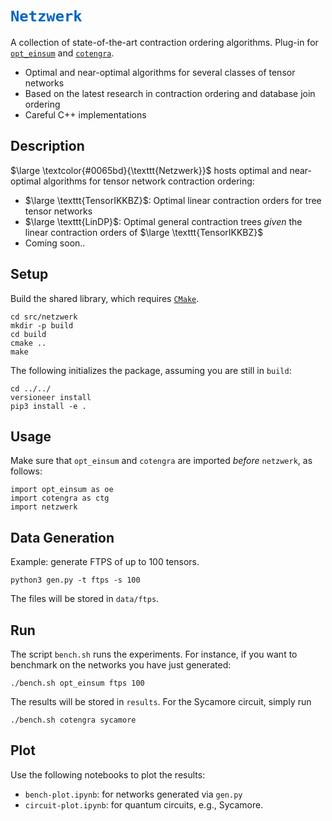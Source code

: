 # <code style="color:#0065BD">Netzwerk</code>

A collection of state-of-the-art contraction ordering algorithms. Plug-in for [`opt_einsum`](https://github.com/dgasmith/opt_einsum) and [`cotengra`](https://github.com/jcmgray/cotengra).
- Optimal and near-optimal algorithms for several classes of tensor networks
- Based on the latest research in contraction ordering and database join ordering
- Careful C++ implementations

## Description

$\large \textcolor{#0065bd}{\texttt{Netzwerk}}$ hosts optimal and near-optimal algorithms for tensor network contraction ordering:

* $\large \texttt{TensorIKKBZ}$: Optimal linear contraction orders for tree tensor networks
* $\large \texttt{LinDP}$: Optimal general contraction trees _given_ the linear contraction orders of $\large \texttt{TensorIKKBZ}$
* Coming soon..

## Setup

Build the shared library, which requires [`CMake`](https://cmake.org).

```
cd src/netzwerk
mkdir -p build
cd build
cmake ..
make
```

The following initializes the package, assuming you are still in `build`:

```
cd ../../
versioneer install
pip3 install -e .
```

## Usage

Make sure that `opt_einsum` and `cotengra` are imported _before_ `netzwerk`, as follows:

```
import opt_einsum as oe
import cotengra as ctg
import netzwerk
```

## Data Generation

Example: generate FTPS of up to 100 tensors.

```
python3 gen.py -t ftps -s 100
```

The files will be stored in `data/ftps`.

## Run

The script `bench.sh` runs the experiments. For instance, if you want to benchmark on the networks you have just generated:

```
./bench.sh opt_einsum ftps 100
```

The results will be stored in `results`. For the Sycamore circuit, simply run

```
./bench.sh cotengra sycamore
```

## Plot

Use the following notebooks to plot the results:
* `bench-plot.ipynb`: for networks generated via `gen.py`
* `circuit-plot.ipynb`: for quantum circuits, e.g., Sycamore. 
